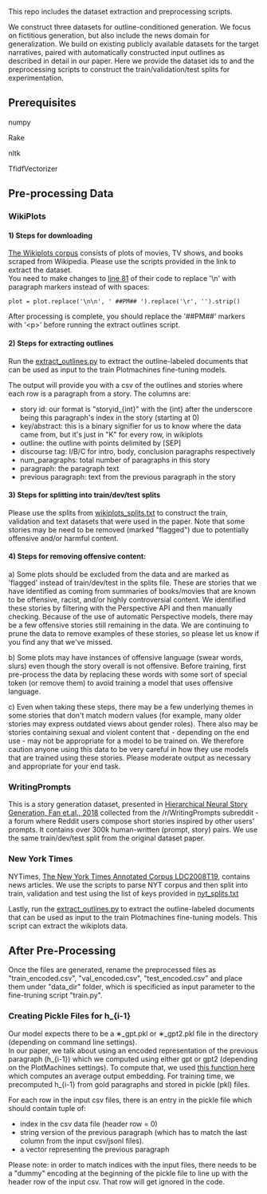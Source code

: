
This repo includes the dataset extraction and preprocessing scripts.

We construct three datasets for outline-conditioned generation. We focus on fictitious generation, but also include the news domain for generalization.  We build on existing publicly available datasets for the  target  narratives,  paired  with  automatically constructed input outlines as described in detail in our paper. Here we provide the dataset ids to and the preprocessing scripts to construct the train/validation/test splits for experimentation.

## Prerequisites

numpy

Rake

nltk

TfidfVectorizer

## Pre-processing Data
### WikiPlots

#### 1) Steps for downloading
<a href="https://github.com/markriedl/WikiPlots">The Wikiplots corpus</a> consists of plots of movies, TV shows, and books scraped from Wikipedia.
Please use the scripts provided in the link to extract the dataset.  
You need to make changes to <a href="https://github.com/markriedl/WikiPlots/blob/22d975c92e1ac835a412ac001d95fb86d3d37960/wikiPlots.py#L81">line 81</a> of their code to replace '\n' with paragraph markers instead of with spaces:

`plot = plot.replace('\n\n', ' ##PM## ').replace('\r', '').strip()`

After processing is complete, you should replace the  '##PM##' markers with '&lt;p&gt;' before running the extract outlines script.

#### 2) Steps for extracting outlines
Run the <a href="./extract_outlines.py">extract_outlines.py</a> to extract the outline-labeled documents that can be used as input to the train Plotmachines fine-tuning models.

The output will provide you with a csv of the outlines and stories where each row is a paragraph from a story.  The columns are:
- story id: our format is "storyid_{int}" with the {int} after the underscore being this paragraph's index in the story (starting at 0)
- key/abstract: this is a binary signifier for us to know where the data came from, but it's just in "K" for every row, in wikiplots
- outline: the outline with points delimited by [SEP]
- discourse tag: I/B/C for intro, body, conclusion paragraphs respectively
- num_paragraphs: total number of paragraphs in this story
- paragraph: the paragraph text
- previous paragraph: text from the previous paragraph in the story

#### 3) Steps for splitting into train/dev/test splits
Please use the splits from <a href="./wikiplots_splits.txt">wikiplots_splits.txt</a> to construct the train, validation and text datasets that were used in the paper.  Note that some stories may be need to be removed (marked "flagged") due to potentially offensive and/or harmful content.

#### 4) Steps for removing offensive content: 
a) Some plots should be excluded from the data and are marked as 'flagged' instead of train/dev/test in the splits file.  These are stories that we have identified as coming from summaries of books/movies that are known to be offensive, racist, and/or highly controversial content. We identified these stories by filtering with the Perspective API and then manually checking. Because of the use of automatic Perspective models, there may be a few offensive stories still remaining in the data.  We are continuing to prune the data to remove examples of these stories, so please let us know if you find any that we've missed.

b) Some plots may have instances of offensive language (swear words, slurs) even though the story overall is not offensive.  Before training, first pre-process the data by replacing these words with some sort of special token (or remove them) to avoid training a model that uses offensive language.

c) Even when taking these steps, there may be a few underlying themes in some stories that don't match modern values (for example, many older stories may express outdated views about gender roles).  There also may be stories containing sexual and violent content that - depending on the end use - may not be appropriate for a model to be trained on.  We therefore caution anyone using this data to be very careful in how they use models that are trained using these stories.  Please moderate output as necessary and appropriate for your end task.

### WritingPrompts

This is a story generation dataset, presented in <a href="https://arxiv.org/abs/1805.04833">Hierarchical Neural Story Generation, Fan et.al., 2018</a> collected from the /r/WritingPrompts subreddit - a forum where Reddit users compose short stories inspired by other users’ prompts. It contains over 300k human-written (prompt, story) pairs. We use the same train/dev/test split from the original dataset paper.  


### New York Times

NYTimes, <a href="https://catalog.ldc.upenn.edu/LDC2008T19">The New York Times Annotated Corpus LDC2008T19</a>, contains news articles. 
We use the scripts to parse NYT corpus and then split into train, validation and test using the list of keys provided in <a href="./nyt_splits.txt">nyt_splits.txt</a>

Lastly, run the <a href="./extract_outlines.py">extract_outlines.py</a> to extract the outline-labeled documents that can be used as input to the train Plotmachines fine-tuning models. This script can extract the wikiplots data. 


## After Pre-Processing 

Once the files are generated, rename the preprocessed files as "train_encoded.csv", "val_encoded.csv", "test_encoded.csv" and place them under "data_dir" folder, which is specificied as input parameter to the fine-truning script "train.py".

### Creating Pickle Files for h\_{i-1}

Our model expects there to be a &lowast;\_gpt.pkl or &lowast;\_gpt2.pkl file in the directory (depending on command line settings).  
In our paper, we talk about using an encoded representation of the previous paragraph (h\_{i-1}) which we computed using either gpt or gpt2 (depending on the PlotMachines settings).  To compute that, we used <a href="https://github.com/hrashkin/plotmachines/blob/65f3b4d79bdb7a14811c323becdc3fb78bdeb375/src/model/generate_stories.py#L17">this function here</a> which computes an average output embedding.  For training time, we precomputed h\_{i-1} from gold paragraphs and stored in pickle (pkl) files. 

For each row in the input csv files, there is an entry in the pickle file which should contain tuple of:
 - index in the csv data file (header row = 0)
 - string version of the previous paragraph (which has to match the last column from the input csv/jsonl files).
 - a vector representing the previous paragraph  

Please note: in order to match indices with the input files, there needs to be a "dummy" encoding at the beginning of the pickle file to line up with the header row of the input csv. That row will get ignored in the code.

